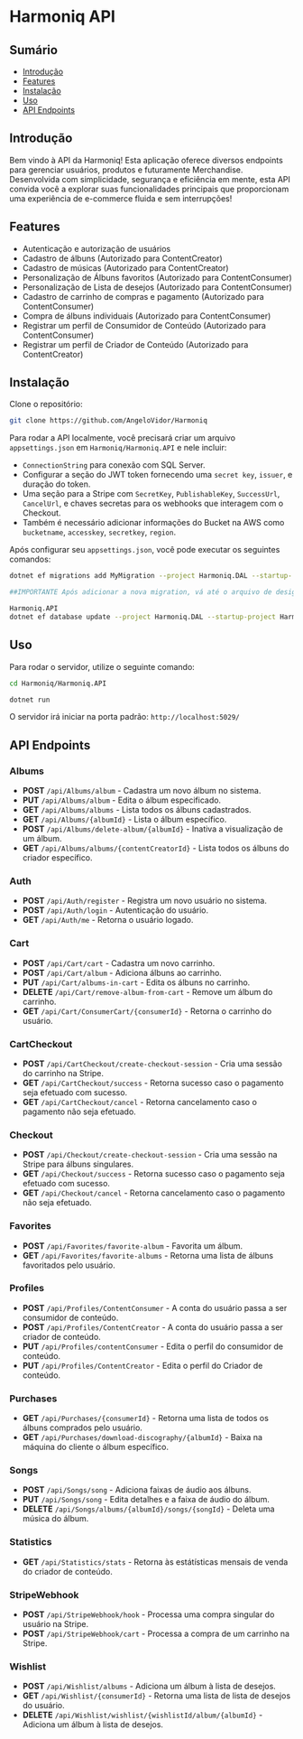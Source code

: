 # Harmoniq API

## Sumário
- [Introdução](#introdução)
- [Features](#features)
- [Instalação](#instalação)
- [Uso](#uso)
- [API Endpoints](#api-endpoints)

## Introdução
Bem vindo à API da Harmoniq! Esta aplicação oferece diversos endpoints para gerenciar usuários, produtos e futuramente Merchandise. Desenvolvida com simplicidade, segurança e eficiência em mente, esta API convida você a explorar suas funcionalidades principais que proporcionam uma experiência de e-commerce fluida e sem interrupções!

## Features
- Autenticação e autorização de usuários
- Cadastro de álbuns (Autorizado para ContentCreator)
- Cadastro de músicas (Autorizado para ContentCreator)
- Personalização de Álbuns favoritos (Autorizado para ContentConsumer)
- Personalização de Lista de desejos (Autorizado para ContentConsumer)
- Cadastro de carrinho de compras e pagamento (Autorizado para ContentConsumer)
- Compra de álbuns individuais (Autorizado para ContentConsumer)
- Registrar um perfil de Consumidor de Conteúdo (Autorizado para ContentConsumer)
- Registrar um perfil de Criador de Conteúdo (Autorizado para ContentCreator)

## Instalação

Clone o repositório:
```bash
git clone https://github.com/AngeloVidor/Harmoniq
```

Para rodar a API localmente, você precisará criar um arquivo `appsettings.json` em `Harmoniq/Harmoniq.API` e nele incluir:
- `ConnectionString` para conexão com SQL Server.
- Configurar a seção do JWT token fornecendo uma `secret key`, `issuer`, e duração do token.
- Uma seção para a Stripe com `SecretKey`, `PublishableKey`, `SuccessUrl`, `CancelUrl`, e chaves secretas para os webhooks que interagem com o Checkout.
- Também é necessário adicionar informações do Bucket na AWS como `bucketname`, `accesskey`, `secretkey`, `region`.

Após configurar seu `appsettings.json`, você pode executar os seguintes comandos:

```bash
dotnet ef migrations add MyMigration --project Harmoniq.DAL --startup-

##IMPORTANTE Após adicionar a nova migration, vá até o arquivo de design da migration gerada e altere todas as propriedades de onDelete de Cascade para NoAction. Isso evitará problemas de exclusão em cascata indesejados nas relações entre as entidades.

Harmoniq.API
dotnet ef database update --project Harmoniq.DAL --startup-project Harmoniq.API
```

## Uso

Para rodar o servidor, utilize o seguinte comando:
```bash
cd Harmoniq/Harmoniq.API
```
```bash
dotnet run
```

O servidor irá iniciar na porta padrão: `http://localhost:5029/`

## API Endpoints

### Albums
- **POST** `/api/Albums/album` - Cadastra um novo álbum no sistema.
- **PUT** `/api/Albums/album` - Edita o álbum especificado.
- **GET** `/api/Albums/albums` - Lista todos os álbuns cadastrados.
- **GET** `/api/Albums/{albumId}` - Lista o álbum específico.
- **POST** `/api/Albums/delete-album/{albumId}` - Inativa a visualização de um álbum.
- **GET** `/api/Albums/albums/{contentCreatorId}` - Lista todos os álbuns do criador específico.

### Auth
- **POST** `/api/Auth/register` - Registra um novo usuário no sistema.
- **POST** `/api/Auth/login` - Autenticação do usuário.
- **GET** `/api/Auth/me` - Retorna o usuário logado.

### Cart
- **POST** `/api/Cart/cart` - Cadastra um novo carrinho.
- **POST** `/api/Cart/album` - Adiciona álbuns ao carrinho.
- **PUT** `/api/Cart/albums-in-cart` - Edita os álbuns no carrinho.
- **DELETE** `/api/Cart/remove-album-from-cart` - Remove um álbum do carrinho.
- **GET** `/api/Cart/ConsumerCart/{consumerId}` - Retorna o carrinho do usuário.

### CartCheckout
- **POST** `/api/CartCheckout/create-checkout-session` - Cria uma sessão do carrinho na Stripe.
- **GET** `/api/CartCheckout/success` - Retorna sucesso caso o pagamento seja efetuado com sucesso.
- **GET** `/api/CartCheckout/cancel` - Retorna cancelamento caso o pagamento não seja efetuado.

### Checkout
- **POST** `/api/Checkout/create-checkout-session` - Cria uma sessão na Stripe para álbuns singulares.
- **GET** `/api/Checkout/success` - Retorna sucesso caso o pagamento seja efetuado com sucesso.
- **GET** `/api/Checkout/cancel` - Retorna cancelamento caso o pagamento não seja efetuado.

### Favorites
- **POST** `/api/Favorites/favorite-album` - Favorita um álbum.
- **GET** `/api/Favorites/favorite-albums` - Retorna uma lista de álbuns favoritados pelo usuário.

### Profiles
- **POST** `/api/Profiles/ContentConsumer` - A conta do usuário passa a ser consumidor de conteúdo.
- **POST** `/api/Profiles/ContentCreator` - A conta do usuário passa a ser criador de conteúdo.
- **PUT** `/api/Profiles/contentConsumer` - Edita o perfil do consumidor de conteúdo.
- **PUT** `/api/Profiles/ContentCreator` - Edita o perfil do Criador de conteúdo.

### Purchases
- **GET** `/api/Purchases/{consumerId}` - Retorna uma lista de todos os álbuns comprados pelo usuário.
- **GET** `/api/Purchases/download-discography/{albumId}` - Baixa na máquina do cliente o álbum específico.

### Songs
- **POST** `/api/Songs/song` - Adiciona faixas de áudio aos álbuns.
- **PUT** `/api/Songs/song` - Edita detalhes e a faixa de áudio do álbum.
- **DELETE** `/api/Songs/albums/{albumId}/songs/{songId}` - Deleta uma música do álbum.

### Statistics
- **GET** `/api/Statistics/stats` - Retorna às estátísticas mensais de venda do criador de conteúdo.


### StripeWebhook
- **POST** `/api/StripeWebhook/hook` - Processa uma compra singular do usuário na Stripe.
- **POST** `/api/StripeWebhook/cart` - Processa a compra de um carrinho na Stripe.

### Wishlist
- **POST** `/api/Wishlist/albums` - Adiciona um álbum à lista de desejos.
- **GET** `/api/Wishlist/{consumerId}` - Retorna uma lista de lista de desejos do usuário.
- **DELETE** `/api/Wishlist/wishlist/{wishlistId/album/{albumId}` - Adiciona um álbum à lista de desejos.


